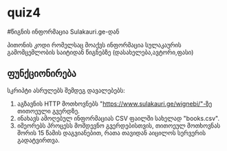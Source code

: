 # quiz4
#წიგნის ინფორმაცია Sulakauri.ge-დან

პითონის კოდი რომელსაც მოაქვს ინფორმაცია სულაკაურის გამომცემლობის საიტიდან წიგნებზე (დასახელება,ავტორი,ფასი)

## ფუნქციონირება

სკრიპტი ასრულებს შემდეგ დავალებებს:

1. აგზავნის HTTP მოთხოვნებს "https://www.sulakauri.ge/wignebi/"-ზე თითოეული გვერდზე.
2. ინახავს ამოღებულ ინფორმაციას CSV ფაილში სახელად "books.csv".
3. იმეორებს პროცესს მომდევნო გვერდებისთვის, თითოეულ მოთხოვნას შორის 15 წამის დაგვიანებით, რათა თავიდან აიცილოს სერვერის გადატვირთვა.
